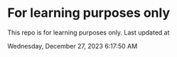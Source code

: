 # For learning purposes only
This repo is for learning purposes only.
Last updated at

Wednesday, December 27, 2023 6:17:50 AM

